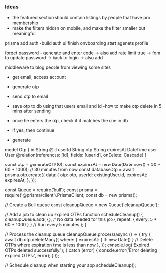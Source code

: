 

### Ideas
- the featured section should contain listings by people that have pro membership
- make the filters hidden on mobile, and make the filter smaller but meaningful



prisma
add auth
-build auth ui
finish onvboarding
start agenets profile

forget password - generate and enter code -> also add rate limit
true -> fom to update password
-> back to login
-> also add

middleware to blog people from viewing some sites


- get email, access account
- generate otp
- send otp to email
- save otp to db using that users email and id -how to make otp delete in 5 mins after sending

- once he enters the otp, check if it matches the one in db
- if yes, then continue

- generate 












model Otp {
  id        String   @id
  userId    String
  otp       String
  expiresAt DateTime
  user      User     @relation(references: [id], fields: [userId], onDelete: Cascade)
}

const otp = generateOTP(6);
const expiresAt = new Date(Date.now() + 30 * 60 * 1000); // 30 minutes from now
const databaseOtp = await prisma.otp.create({
  data: {
    otp: otp,
    userId: existingUser.id,
    expiresAt: expiresAt,
  },
});

const Queue = require('bull');
const prisma = require('@prisma/client').PrismaClient;
const db = new prisma();

// Create a Bull queue
const cleanupQueue = new Queue('cleanupQueue');

// Add a job to clean up expired OTPs
function scheduleCleanup() {
  cleanupQueue.add(
    {}, // No data needed for this job
    { repeat: { every: 5 * 60 * 1000 } } // Run every 5 minutes
  );
}

// Process the cleanup queue
cleanupQueue.process(async () => {
  try {
    await db.otp.deleteMany({
      where: {
        expiresAt: { lt: new Date() } // Delete OTPs where expiration time is less than now
      },
    });
    console.log('Expired OTPs deleted successfully.');
  } catch (error) {
    console.error('Error deleting expired OTPs:', error);
  }
});

// Schedule cleanup when starting your app
scheduleCleanup();
